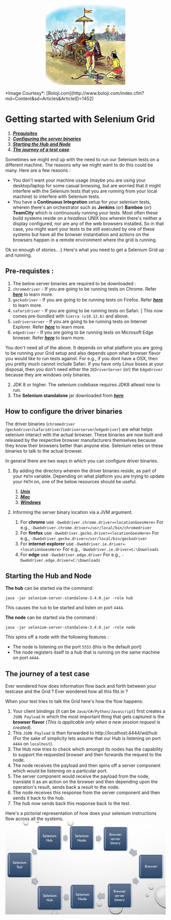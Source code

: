 <p align="center"> 
<img src='./images/banner.jpg'>
</p>
*Image Courtesy*: [Boloji.com](http://www.boloji.com/index.cfm?md=Content&sd=Articles&ArticleID=1452)

# Getting started with Selenium Grid

1. [**_Prequisites_**](#prequisite)
2. [**_Configuring the server binaries_**](#configure)
3. [**_Starting the Hub and Node_**](#starthubnode)
4. [**_The journey of a test case_**](#journey)

Sometimes we might end up with the need to run our Selenium tests on a different machine. The reasons why we might want to do this could be many. Here are a few reasons :

* You don't want your machine usage (maybe you are using your desktop/laptop for  some casual browsing, but are worried that it might interfere with the Selenium tests that you are running from your local machine) to interfere with Selenium tests. 
* You have a **Continuous Integration** setup for your selenium tests, wherein there's an orchestrator such as **Jenkins** (or) **Bamboo** (or) **TeamCity** which is continuously running your tests. Most often these build systems reside on a *headless* UNIX box wherein there's neither a display configured, nor are any of the web browsers installed. So in that case, you might want your tests to be still executed by one of these systems but have all the browser instantiation and actions on the browsers happen in a remote environment where the grid is running.

Ok so enough of stories.. :)
Here's what you need to get a Selenium Grid up and running.

## Pre-requistes : <a name='prequisite'></a>

1. The below server binaries are required to be downloaded :  
  1. `chromedriver` - If you are going to be running tests on Chrome. Refer [**_here_**](https://sites.google.com/a/chromium.org/chromedriver/) to learn more.
  2. `geckodriver` - If you are going to be running tests on Firefox. Refer [**_here_**](https://github.com/mozilla/geckodriver/releases) to learn more.
  3. `safaridriver` - If you are going to be running tests on Safari. [ This now comes pre-bundled with `Sierra (v10.12.6)` and above.
  4. `iedriverserver` - If you are going to be running tests on Internet Explorer. Refer [**_here_**](https://github.com/SeleniumHQ/selenium/wiki/InternetExplorerDriver) to learn more.
  5. `edgedriver` - If you are going to be running tests on Microsoft Edge browser. Refer [**_here_**](https://docs.microsoft.com/en-us/microsoft-edge/dev-guide/tools/webdriver) to learn more.

  You don't need all of the above. It depends on what platform you are going to be running your Grid setup and also depends upon what browser flavor you would like to run tests against. For e.g., if you dont have a OSX, then you pretty much cannot include Safari. If you have only Linux boxes at your disposal, then you don't need either the `IEDriverServer` (or) the `EdgeDriver` because they are windows only binaries.  

2. JDK 8 or higher. The selenium codebase requires JDK8 atleast now to run.
3. The **Selenium standalone** jar downloaded from [**_here_**](http://selenium-release.storage.googleapis.com/index.html)

## How to configure the driver binaries <a name='configure'></a>

The driver binaries (`chromedriver `/`geckodriver`/`safaridriver`/`iedriverserver`/`edgedriver`) are what helps selenium interact with the actual browser. These binaries are now built and released by the respective browser manufacturers themselves because they know their browsers better than anyone else. Selenium relies on these binaries to talk to the actual browser.

In general there are two ways in which you can configure driver binaries.

1. By adding the directory wherein the driver binaries reside, as part of your `PATH` variable. Depending on what platform you are trying to update your `PATH` on, one of the below resources should be useful.

    1. [**_Unix_**](https://www.cyberciti.biz/faq/unix-linux-adding-path/)
    2. [**_Mac_**](https://www.cyberciti.biz/faq/appleosx-bash-unix-change-set-path-environment-variable/)
    3. [**_Windows_**](https://www.computerhope.com/issues/ch000549.htm)

2. Informing the server binary location via a JVM argument.

    1. For **chrome** use `-Dwebdriver.chrome.driver=<locationGoesHere>` For e.g., `-Dwebdriver.chrome.driver=/usr/local/bin/chromedriver` 
    2. For **firefox** use `-Dwebdriver.gecko.driver=<locationGoesHere>` For e.g., `-Dwebdriver.gecko.driver=/usr/local/bin/geckodriver`
    3. For **internet explorer** use `-Dwebdriver.ie.driver=<locationGoesHere>` For e.g., `-Dwebdriver.ie.driver=C:\Downloads`
    4. For **edge** use `-Dwebdriver.edge.driver` For e.g., `-Dwebdriver.edge.driver=C:\Downloads`

## Starting the Hub and Node <a name='starthubnode'></a>

**The hub** can be started via the command:

```
java -jar selenium-server-standalone-3.4.0.jar -role hub
```
This causes the `hub` to be started and listen on port `4444`.

**The node** can be started via the command :

```
java -jar selenium-server-standalone-3.4.0.jar -role node
```

This spins off a node with the following features :

* The node is listening on the port `5555` (this is the default port)
* The node registers itself to a hub that is running on the same machine on port `4444`.

## The journey of a test case <a name='journey'></a>

Ever wondered how does information flow back and forth between your testcase and the Grid ? Ever wondered how all this fits in ?

When your test tries to talk the Grid here's how the flow happens:

1. Your client bindings (it can be `Java/C#/Python/Javascript`) first creates a `JSON Payload` in which the most important thing that gets captured is the **browser flavor** (*This is applicable only when a new session request is created*). 
2. This `JSON Payload` is then forwarded to http://localhost:4444/wd/hub (For the sake of simplicity lets assume that our Hub is listening on port `4444` on `localhost`).
3. The Hub now tries to check which amongst its nodes has the capability to support the requested browser and then forwards the request to the node.
4. The node receives the payload and then spins off a server component which would be listening on a particular port.
5. The server component would receive the payload from the node, translate it as an action on the browser and then depending upon the operation's result, sends back a result to the node.
6. The node receives this response from the server component and then sends it back to the hub.
7. The hub now sends back this response back to the test.


Here's a pictorial representation of how does your selenium instructions flow across all the systems. 
![Test case Flow](./images/dataflow.jpg)

